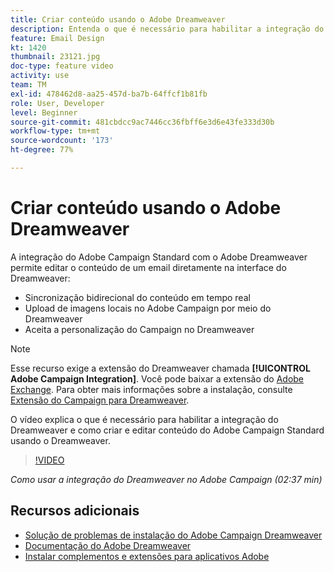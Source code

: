 ```yaml
---
title: Criar conteúdo usando o Adobe Dreamweaver
description: Entenda o que é necessário para habilitar a integração do Dreamweaver e como criar e editar conteúdo para o Adobe Campaign Standard usando o Dreamweaver.
feature: Email Design
kt: 1420
thumbnail: 23121.jpg
doc-type: feature video
activity: use
team: TM
exl-id: 478462d8-aa25-457d-ba7b-64ffcf1b81fb
role: User, Developer
level: Beginner
source-git-commit: 481cbdcc9ac7446cc36fbff6e3d6e43fe333d30b
workflow-type: tm+mt
source-wordcount: '173'
ht-degree: 77%

---
```


# Criar conteúdo usando o Adobe Dreamweaver

A integração do Adobe Campaign Standard com o Adobe Dreamweaver permite editar o conteúdo de um email diretamente na interface do Dreamweaver:

* Sincronização bidirecional do conteúdo em tempo real
* Upload de imagens locais no Adobe Campaign por meio do Dreamweaver
* Aceita a personalização do Campaign no Dreamweaver

>[!NOTE]
>
>Esse recurso exige a extensão do Dreamweaver chamada **[!UICONTROL Adobe Campaign Integration]**. Você pode baixar a extensão do [Adobe Exchange](https://exchange.adobe.com/creativecloud.html#search). Para obter mais informações sobre a instalação, consulte [Extensão do Campaign para Dreamweaver](https://helpx.adobe.com/br/dreamweaver/using/working-with-dreamweaver-and-campaign.html).

O vídeo explica o que é necessário para habilitar a integração do Dreamweaver e como criar e editar conteúdo do Adobe Campaign Standard usando o Dreamweaver.

>[!VIDEO](https://video.tv.adobe.com/v/23121?quality=12)

*Como usar a integração do Dreamweaver no Adobe Campaign (02:37 min)*

## Recursos adicionais

* [Solução de problemas de instalação do Adobe Campaign Dreamweaver](https://helpx.adobe.com/br/dreamweaver/kb/dreamweaver-campaign-integration-issue.html)
* [Documentação do Adobe Dreamweaver](https://helpx.adobe.com/dreamweaver/using/working-with-dreamweaver-and-campaign.html)
* [Instalar complementos e extensões para aplicativos Adobe](https://helpx.adobe.com/br/creative-cloud/kb/installingextensionsandaddons.html)
